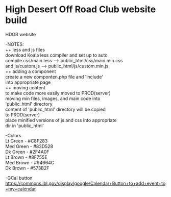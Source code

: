 High Desert Off Road Club website build
====

HDOR website<br>

-NOTES:<br>
++ less and js files<br>
download Koala less compiler and set up to auto<br>
compile css/main.less --> public_html/css/main.min.css<br>
and js/custom.js --> public_html/js/custom.min.js<br>
++ adding a component<br>
create a new componten.php file and 'include'<br>
into appropriate page<br>
++ moving content<br>
to make code more easily moved to PROD(server)<br>
moving min files, images, and main code into<br>
'public_html' directory<br>
content of 'public_html' directory will be copied<br>
to PROD(server)<br>
place minified versions of js and css into appropriate<br>
dir in 'public_html'<br>

-Colors<br>
Lt Green - #C8F283<br>
Med Green - #83D528<br>
Dk Green - #2F4A0F<br>
Lt Brown - #8F755E<br>
Med Brown - #94664C<br>
Dk Brown - #573B2F<br>

-GCal button<br>
https://commons.lbl.gov/display/google/Calendar+Button+to+add+event+to+my+calendar
